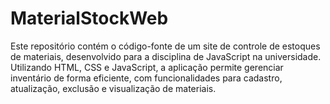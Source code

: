 # MaterialStockWeb
Este repositório contém o código-fonte de um site de controle de estoques de materiais, desenvolvido para a disciplina de JavaScript na universidade. Utilizando HTML, CSS e JavaScript, a aplicação permite gerenciar inventário de forma eficiente, com funcionalidades para cadastro, atualização, exclusão e visualização de materiais.
